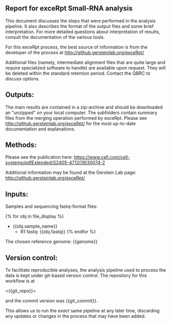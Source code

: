 Report for exceRpt Small-RNA analysis
---

This document discusses the steps that were performed in the analysis pipeline.  It also describes the format of the output files and some brief interpretation.  For more detailed questions about interpretation of results, consult the documentation of the various tools.

For this exceRpt process, the best source of information is from the developer of the process at <http://github.gersteinlab.org/exceRpt/>

Additional files (namely, intermediate alignment files that are quite large and require specialized software to handle) are available upon request.  They will be deleted within the standard retention period.  Contact the QBRC to discuss options. 

## Outputs:


The main results are contained in a zip-archive and should be downloaded an "unzipped" on your local computer.  The subfolders contain summary files from the merging operation performed by exceRpt.  Please see <http://github.gersteinlab.org/exceRpt/> for the most up-to-date documentation and explanations.  


## Methods:

Please see the publication here: <https://www.cell.com/cell-systems/pdfExtended/S2405-4712(19)30074-2>

Additional information may be found at the Gerstein Lab page: <http://github.gersteinlab.org/exceRpt/>

## Inputs:

Samples and sequencing fastq-format files:

{% for obj in file_display %}
  - {{obj.sample_name}}
    - R1 fastq: {{obj.fastq}}
{% endfor %}

The chosen reference genome: {{genome}}


## Version control:
To facilitate reproducible analyses, the analysis pipeline used to process the data is kept under git-based version control.  The repository for this workflow is at 

<{{git_repo}}>

and the commit version was {{git_commit}}.

This allows us to run the *exact* same pipeline at any later time, discarding any updates or changes in the process that may have been added. 